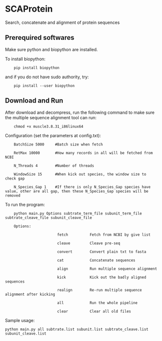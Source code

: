 # SCAProtein
Search, concatenate and alignment of protein sequences

## **Prerequired softwares**
Make sure python and biopython are installed.

To install biopython:

		pip install biopython

and if you do not have sudo authority, try:

		pip install --user biopython 

## **Download and Run**

After download and decompress, run the following command to make sure the multiple sequence alignment tool can run:

		chmod +x muscle3.8.31_i86linux64


Configuration (set the parameters at config.txt):
		
		BatchSize 5000     #Batch size when fetch
		
		RetMax 10000       #How many records in all will be fetched from NCBI
		
		N_Threads 4        #Number of threads
		
		WindowSize 15      #When kick out species, the window size to check gap
		
		N_Species_Gap 1    #If there is only N_Species_Gap species have value, other are all gap, then these N_Species_Gap species will be removed

To run the program:

		python main.py Options subtrate_term_file subunit_term_file subtrate_cleave_file subunit_cleave_file

		Options:

							fetch          Fetch from NCBI by give list
							
							cleave         Cleave pre-seq
							
							convert        Convert plain txt to fasta
							
							cat            Concatenate sequences

							align          Run multiple sequence alignment
							
							kick           Kick out the badly aligned sequences
							
							realign        Re-run multiple sequence alignment after kicking
							
							all            Run the whole pipeline

							clear          Clear all old files
							
Sample usage:

	python main.py all subtrate.list subunit.list subtrate_cleave.list subunit_cleave.list